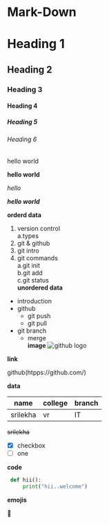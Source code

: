 # Mark-Down

# Heading 1
## Heading 2
### Heading 3
#### Heading 4
##### Heading 5
###### Heading 6

hello world

**hello world**

*hello*

***hello world***

**orderd data**
1. version control   
        a.types
 2.  git & github
 3.  git intro
 4.  git commands   
       a.git init   
       b.git add   
       c.git status   
 **unordered data**
 - introduction   
 - github    
    - git push   
    - git pull    
  - git branch   
     - merge  
  **image**
  ![github logo](https://miro.medium.com/max/640/1*75jvBleoQfAZJc3sgTSPQA.jpeg) 
  
  **link**
  
  github(htpps://github.com/)
  
  **data** 
  
  |name|college|branch|
  |--------|--------|--------|
  |srilekha|vr|IT|
  
  ~~srilekha~~
  
  - [x] checkbox
  - [ ] one

**code**
```python
 def hii():
     print("hii..welcome")
```

**emojis**

:dog:
